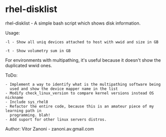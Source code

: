 # rhel-disklist

 rhel-disklist - A simple bash script which shows disk information.

 Usage:
 
	-l - Show all uniq devices attached to host with wwid and size in GB
	
	-t - Show volumetry sum in GB
	

 For environments with multipathing, it's useful because it doesn't show
 the duplicated wwid ones.

 ToDo:
 
	- Implement a way to identify what is the multipathing software being
	  used and show the device mapper name in the list
	- Modify check_linux_version to compare kernel versions instead OS nickname
	- Include sys_rhel8
	- Refactor the entire code, because this is an amateur piece of my learning path in
	  programming. blah!
	- Add suport for other linux servers distros.
	

 Author: Vitor Zanoni - zanoni.av.gmail.com

